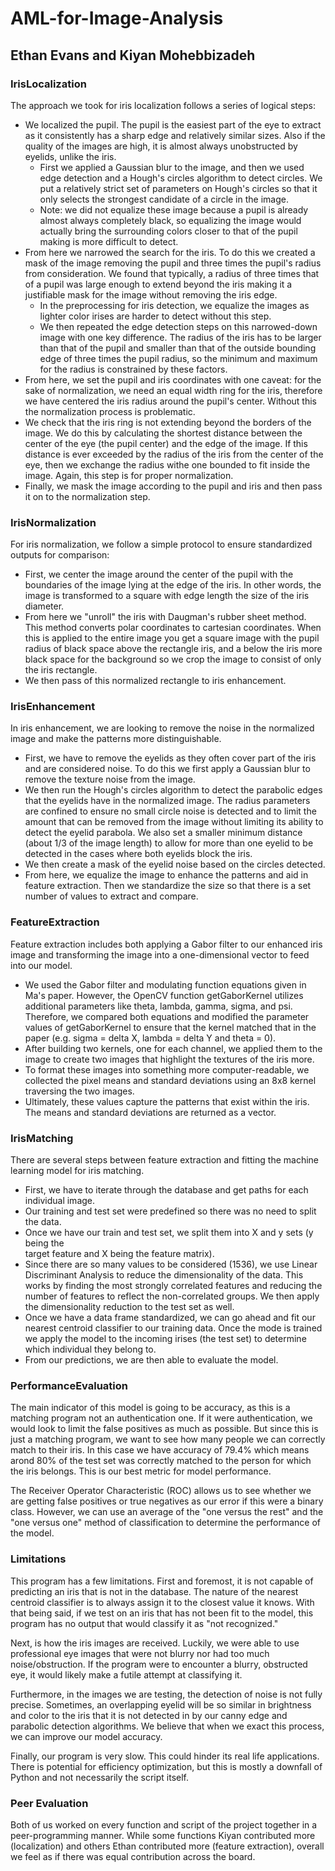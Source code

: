 # AML-for-Image-Analysis
## Ethan Evans and Kiyan Mohebbizadeh

### IrisLocalization

The approach we took for iris localization follows a series of logical steps:

- We localized the pupil. The pupil is the easiest part of the eye to extract 
as it consistently has a sharp edge and relatively similar sizes. Also if the 
quality of the images are high, it is almost always unobstructed by eyelids,
unlike the iris. 
  - First we applied a Gaussian blur to the image, and then we used edge detection
  and a Hough's circles algorithm to detect circles. We put a relatively strict 
  set of parameters on Hough's circles so that it only selects the strongest 
  candidate of a circle in the image.
  - Note: we did not equalize these image because a pupil is already almost always 
  completely black, so equalizing the image would actually bring the surrounding
  colors closer to that of the pupil making is more difficult to detect.
- From here we narrowed the search for the iris. To do this we created a mask of the
image removing the pupil and three times the pupil's radius from consideration. 
We found that typically, a radius of three times that of a pupil was large enough 
to extend beyond the iris making it a justifiable mask for the image without 
removing the iris edge.
  - In the preprocessing for iris detection, we equalize the images as lighter color 
  irises are harder to detect without this step.
  - We then repeated the edge detection steps on this narrowed-down image with one 
  key difference. The radius of the iris has to be larger than that of the pupil and 
  smaller than that of the outside bounding edge of three times the pupil radius,
  so the minimum and maximum for the radius is constrained by these factors.
- From here, we set the pupil and iris coordinates with one caveat: for the sake
of normalization, we need an equal width ring for the iris, therefore we have centered
the iris radius around the pupil's center. Without this the normalization process
is problematic.
- We check that the iris ring is not extending beyond the borders of the 
image. We do this by calculating the shortest distance between the center of the
eye (the pupil center) and the edge of the image. If this distance is ever exceeded 
by the radius of the iris from the center of the eye, then we exchange the radius 
withe one bounded to fit inside the image. Again, this step is for proper 
normalization.
- Finally, we mask the image according to the pupil and iris and then pass it on 
to the normalization step.

### IrisNormalization

For iris normalization, we follow a simple protocol to ensure standardized outputs for
comparison:

- First, we center the image around the center of the pupil with the boundaries of 
the image lying at the edge of the iris. In other words, the image is transformed 
to a square with edge length the size of the iris diameter.
- From here we "unroll" the iris with Daugman's rubber sheet method. This method
converts polar coordinates to cartesian coordinates. When this is applied to the entire image you
get a square image with the pupil radius of black space above the rectangle iris,
and a below the iris more black space for the background so we crop the image to
consist of only the iris rectangle.
- We then pass of this normalized rectangle to iris enhancement.

### IrisEnhancement

In iris enhancement, we are looking to remove the noise in the normalized image
and make the patterns more distinguishable.

- First, we have to remove the eyelids as they often cover part of the iris and 
are considered noise. To do this we first apply a Gaussian blur to remove the 
texture noise from the image.
- We then run the Hough's circles algorithm to detect the parabolic edges 
that the eyelids have in the normalized image. The radius parameters are confined
to ensure no small circle noise is detected and to limit the amount that can 
be removed from the image without limiting its ability to detect the eyelid
parabola. We also set a smaller minimum distance (about 1/3 of the image length)
to allow for more than one eyelid to be detected in the cases where both eyelids
block the iris.
- We then create a mask of the eyelid noise based on the circles detected.
- From here, we equalize the image to enhance the patterns and aid in feature 
extraction. Then we standardize the size so that there is a set number of values
to extract and compare.

### FeatureExtraction

Feature extraction includes both applying a Gabor filter to our enhanced iris image and
transforming the image into a one-dimensional vector to feed into our model.

- We used the Gabor filter and modulating function equations given in Ma's paper. However, 
the OpenCV function getGaborKernel utilizes additional parameters like theta, lambda, gamma, sigma, and psi. 
Therefore, we compared both equations and modified the parameter values of getGaborKernel to ensure 
that the kernel matched that in the paper (e.g. sigma = delta X, lambda = delta Y and theta = 0).
- After building two kernels, one for each channel, we applied them to the image to
create two images that highlight the textures of the iris more.
- To format these images into something more computer-readable, we collected the pixel means and 
standard deviations using an 8x8 kernel traversing the two images.
- Ultimately, these values capture the patterns that exist within the iris. The means and 
standard deviations are returned as a vector.

### IrisMatching

There are several steps between feature extraction and fitting the machine learning
model for iris matching.

- First, we have to iterate through the database and get paths for each individual image. 
- Our training and test set were predefined so there was no need to split the data.
- Once we have our train and test set, we split them into X and y sets (y being the  
target feature and X being the feature matrix).
- Since there are so many values to be considered (1536), we use Linear Discriminant Analysis
to reduce the dimensionality of the data. This works by finding the most strongly correlated
features and reducing the number of features to reflect the non-correlated groups. We then
apply the dimensionality reduction to the test set as well.
- Once we have a data frame standardized, we can go ahead and fit our nearest centroid classifier
to our training data. Once the mode is trained we apply the model to the incoming irises (the
test set) to determine which individual they belong to. 
- From our predictions, we are then able to evaluate the model.

### PerformanceEvaluation

The main indicator of this model is going to be accuracy, as this is a matching program
not an authentication one. If it were authentication, we would look to limit the false
positives as much as possible. But since this is just a matching program, we want to see
how many people we can correctly match to their iris. In this case we have accuracy of
79.4% which means arond 80% of the test set was correctly matched to the person for which the iris 
belongs. This is our best metric for model performance.

The Receiver Operator Characteristic (ROC) allows us to see whether we are getting false 
positives or true negatives as our error if this were a binary class. However, we can use 
an average of the "one versus the rest" and the "one versus one" method of classification
to determine the performance of the model.

### Limitations

This program has a few limitations. First and foremost, it is not capable of predicting 
an iris that is not in the database. The nature of the nearest centroid classifier is to always
assign it to the closest value it knows. With that being said, if we test on an iris that
has not been fit to the model, this program has no output that would classify it as "not
recognized."

Next, is how the iris images are received. Luckily, we were able to use professional eye 
images that were not blurry nor had too much noise/obstruction. If the program were to 
encounter a blurry, obstructed eye, it would likely make a futile attempt at classifying it.

Furthermore, in the images we are testing, the detection of noise is not fully precise.
Sometimes, an overlapping eyelid will be so similar in brightness and color to the iris that 
it is not detected in by our canny edge and parabolic detection algorithms. We believe that 
when we exact this process, we can improve our model accuracy.

Finally, our program is very slow. This could hinder its real life applications. There is 
potential for efficiency optimization, but this is mostly a downfall of Python and not
necessarily the script itself.

### Peer Evaluation

Both of us worked on every function and script of the project together in a peer-programming
manner. While some functions Kiyan contributed more (localization) and others Ethan
contributed more (feature extraction), overall we feel as if there was equal contribution 
across the board.
